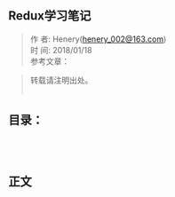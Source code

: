 ## Redux学习笔记
> 作    者: Henery(henery_002@163.com) <br/>
> 时    间: 2018/01/18 <br/>
> 参考文章： <br/>

> 转载请注明出处。
<br/><br/>

## 目录：





<br/><br/>

## 正文



